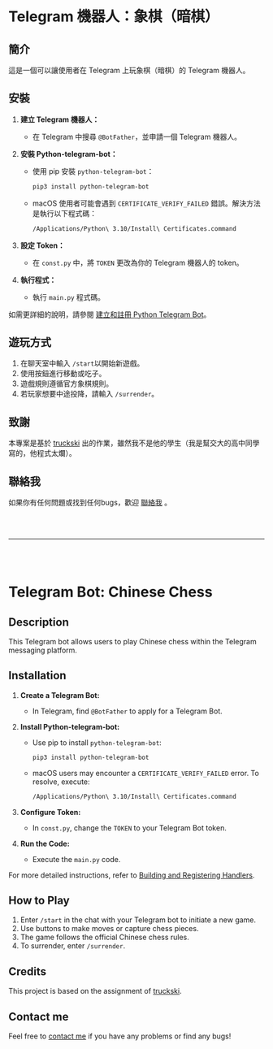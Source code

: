 # Telegram 機器人：象棋（暗棋）

## 簡介

這是一個可以讓使用者在 Telegram 上玩象棋（暗棋）的 Telegram 機器人。

## 安裝

1. **建立 Telegram 機器人：**
   - 在 Telegram 中搜尋 `@BotFather`，並申請一個 Telegram 機器人。

2. **安裝 Python-telegram-bot：**
   - 使用 pip 安裝 `python-telegram-bot`：
     ```bash
     pip3 install python-telegram-bot
     ```
   - macOS 使用者可能會遇到 `CERTIFICATE_VERIFY_FAILED` 錯誤。解決方法是執行以下程式碼：
     ```bash
     /Applications/Python\ 3.10/Install\ Certificates.command
     ```

3. **設定 Token：**
   - 在 `const.py` 中，將 `TOKEN` 更改為你的 Telegram 機器人的 token。

4. **執行程式：**
   - 執行 `main.py` 程式碼。

如需更詳細的說明，請參閱 [建立和註冊 Python Telegram Bot](https://hackmd.io/@truckski/SJkxm2gV3#%E5%BB%BA%E7%AB%8B%E5%8F%8A%E8%A8%BB%E5%86%8A-Handler)。

## 遊玩方式

1. 在聊天室中輸入 `/start`以開始新遊戲。
2. 使用按鈕進行移動或吃子。
3. 遊戲規則遵循官方象棋規則。
4. 若玩家想要中途投降，請輸入 `/surrender`。

## 致謝

本專案是基於 [truckski](https://hackmd.io/@truckski) 出的作業，雖然我不是他的學生（我是幫交大的高中同學寫的，他程式太爛）。

## 聯絡我

如果你有任何問題或找到任何bugs，歡迎 [聯絡我](christang426859@gmail.com) 。

<br /><br />

---

<br /><br />

# Telegram Bot: Chinese Chess

## Description

This Telegram bot allows users to play Chinese chess within the Telegram messaging platform.

## Installation

1. **Create a Telegram Bot:**
   - In Telegram, find `@BotFather` to apply for a Telegram Bot.

2. **Install Python-telegram-bot:**
   - Use pip to install `python-telegram-bot`:
     ```bash
     pip3 install python-telegram-bot
      ```
   - macOS users may encounter a `CERTIFICATE_VERIFY_FAILED` error. To resolve, execute:
     ```bash
     /Applications/Python\ 3.10/Install\ Certificates.command
     ```

3. **Configure Token:**
   - In `const.py`, change the `TOKEN` to your Telegram Bot token.

4. **Run the Code:**
   - Execute the `main.py` code.

For more detailed instructions, refer to [Building and Registering Handlers](https://hackmd.io/@truckski/SJkxm2gV3#%E5%BB%BA%E7%AB%8B%E5%8F%8A%E8%A8%BB%E5%86%8A-Handler).

## How to Play

1. Enter `/start` in the chat with your Telegram bot to initiate a new game.
2. Use buttons to make moves or capture chess pieces.
3. The game follows the official Chinese chess rules.
4. To surrender, enter `/surrender`.

## Credits

This project is based on the assignment of [truckski](https://hackmd.io/@truckski).

## Contact me

Feel free to [contact me](christang426859@gmail.com) if you have any problems or find any bugs! 

